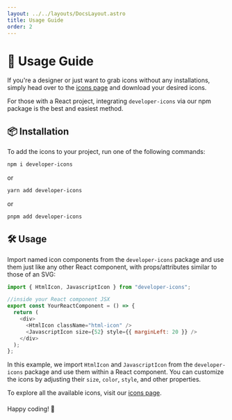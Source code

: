 ```yaml
---
layout: ../../layouts/DocsLayout.astro
title: Usage Guide
order: 2
---
```


# 🚀 Usage Guide

If you're a designer or just want to grab icons without any installations, simply head over to the [icons page](https://xandemon.github.io/developer-icons/icons) and download your desired icons.

For those with a React project, integrating `developer-icons` via our npm package is the best and easiest method.

## 📦 Installation

To add the icons to your project, run one of the following commands:

```bash
npm i developer-icons
```

or

```bash
yarn add developer-icons
```

or

```bash
pnpm add developer-icons
```

## 🛠️ Usage

Import named icon components from the `developer-icons` package and use them just like any other React component, with props/attributes similar to those of an SVG:

```javascript
import { HtmlIcon, JavascriptIcon } from "developer-icons";

//inside your React component JSX
export const YourReactComponent = () => {
  return (
    <div>
      <HtmlIcon className="html-icon" />
      <JavascriptIcon size={52} style={{ marginLeft: 20 }} />
    </div>
  );
};
```

In this example, we import `HtmlIcon` and `JavascriptIcon` from the `developer-icons` package and use them within a React component. You can customize the icons by adjusting their `size`, `color`, `style`, and other properties.

<div style="margin-top: 12px" />

To explore all the available icons, visit our [icons page](https://xandemon.github.io/developer-icons/icons/All "Icons | Developer Icons").

<div style="margin-top: 20px">
Happy coding! 🚀
</div>
